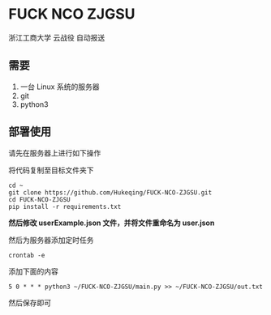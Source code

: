 # FUCK NCO ZJGSU

浙江工商大学 云战役 自动报送

## 需要
 1. 一台 Linux 系统的服务器
 2. git
 3. python3

## 部署使用
请先在服务器上进行如下操作

将代码复制至目标文件夹下

```shell script
cd ~
git clone https://github.com/Hukeqing/FUCK-NCO-ZJGSU.git
cd FUCK-NCO-ZJGSU
pip install -r requirements.txt
```

**然后修改 userExample.json 文件，并将文件重命名为 user.json**

然后为服务器添加定时任务
```shell script
crontab -e
```

添加下面的内容
```shell script
5 0 * * * python3 ~/FUCK-NCO-ZJGSU/main.py >> ~/FUCK-NCO-ZJGSU/out.txt
```

然后保存即可
